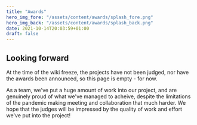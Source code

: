 ```yaml
---
title: "Awards"
hero_img_fore: "/assets/content/awards/splash_fore.png"
hero_img_back: "/assets/content/awards/splash_back.png"
date: 2021-10-14T20:03:59+01:00
draft: false
---
```


## Looking forward

At the time of the wiki freeze, the projects have not been judged, nor have the
awards been announced, so this page is empty - for now.

As a team, we've put a huge amount of work into our project, and are genuinely
proud of what we've managed to acheive, despite the limitations of the pandemic
making meeting and collaboration that much harder. We hope that the judges will
be impressed by the quality of work and effort we've put into the project!
